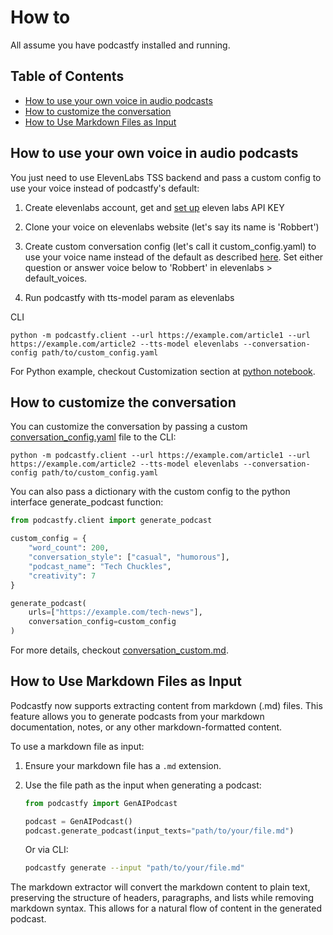 # How to

All assume you have podcastfy installed and running.

## Table of Contents

- [How to use your own voice in audio podcasts](#how-to-use-your-own-voice-in-audio-podcasts)
- [How to customize the conversation](#how-to-customize-the-conversation)
- [How to Use Markdown Files as Input](#how-to-use-markdown-files-as-input)


## How to use your own voice in audio podcasts

You just need to use ElevenLabs TSS backend and pass a custom config to use your voice instead of podcastfy's default:
  
1. Create elevenlabs account, get and [set up](https://github.com/souzatharsis/podcastfy/blob/main/usage/config.md) eleven labs API KEY

2. Clone your voice on elevenlabs website (let's say its name is 'Robbert')

4. Create custom conversation config (let's call it custom_config.yaml) to use your voice name instead of the default as described [here](https://github.com/souzatharsis/podcastfy/blob/main/usage/conversation_custom.md#text-to-speech-tts-settings). Set either question or answer voice below to 'Robbert' in elevenlabs > default_voices.

6. Run podcastfy with tts-model param as elevenlabs

CLI
   ```
   python -m podcastfy.client --url https://example.com/article1 --url https://example.com/article2 --tts-model elevenlabs --conversation-config path/to/custom_config.yaml
   ```
For Python example, checkout Customization section at [python notebook](https://github.com/souzatharsis/podcastfy/blob/main/podcastfy.ipynb).

## How to customize the conversation

You can customize the conversation by passing a custom [conversation_config.yaml](https://github.com/souzatharsis/podcastfy/blob/main/podcastfy/conversation_config.yaml) file to the CLI: 

```
python -m podcastfy.client --url https://example.com/article1 --url https://example.com/article2 --tts-model elevenlabs --conversation-config path/to/custom_config.yaml
```

You can also pass a dictionary with the custom config to the python interface generate_podcast function:

```python
from podcastfy.client import generate_podcast

custom_config = {
    "word_count": 200,
    "conversation_style": ["casual", "humorous"],
    "podcast_name": "Tech Chuckles",
    "creativity": 7
}

generate_podcast(
    urls=["https://example.com/tech-news"],
    conversation_config=custom_config
)
```

For more details, checkout [conversation_custom.md](https://github.com/souzatharsis/podcastfy/blob/main/usage/conversation_custom.md).

## How to Use Markdown Files as Input

Podcastfy now supports extracting content from markdown (.md) files. This feature allows you to generate podcasts from your markdown documentation, notes, or any other markdown-formatted content.

To use a markdown file as input:

1. Ensure your markdown file has a `.md` extension.
2. Use the file path as the input when generating a podcast:

   ```python
   from podcastfy import GenAIPodcast

   podcast = GenAIPodcast()
   podcast.generate_podcast(input_texts="path/to/your/file.md")
   ```

   Or via CLI:

   ```bash
   podcastfy generate --input "path/to/your/file.md"
   ```

The markdown extractor will convert the markdown content to plain text, preserving the structure of headers, paragraphs, and lists while removing markdown syntax. This allows for a natural flow of content in the generated podcast.
